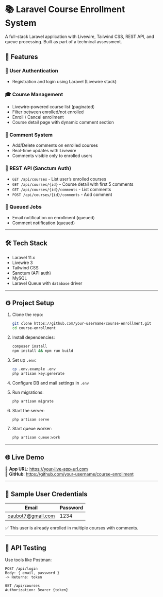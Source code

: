 # 📚 Laravel Course Enrollment System

A full-stack Laravel application with Livewire, Tailwind CSS, REST API, and queue processing. Built as part of a technical assessment.

## 🚀 Features

### 🔐 User Authentication
- Registration and login using Laravel (Livewire stack)

### 🎓 Course Management
- Livewire-powered course list (paginated)
- Filter between enrolled/not enrolled
- Enroll / Cancel enrollment
- Course detail page with dynamic comment section

### 💬 Comment System
- Add/Delete comments on enrolled courses
- Real-time updates with Livewire
- Comments visible only to enrolled users

### 🧾 REST API (Sanctum Auth)
- `GET /api/courses` - List user’s enrolled courses
- `GET /api/courses/{id}` - Course detail with first 5 comments
- `GET /api/courses/{id}/comments` - List comments
- `POST /api/courses/{id}/comments` - Add comment

### 📨 Queued Jobs
- Email notification on enrollment (queued)
- Comment notification (queued)

---

## 🛠 Tech Stack

- Laravel 11.x
- Livewire 3
- Tailwind CSS
- Sanctum (API auth)
- MySQL
- Laravel Queue with `database` driver

---

## ⚙️ Project Setup

1. Clone the repo:
    ```bash
    git clone https://github.com/your-username/course-enrollment.git
    cd course-enrollment
    ```

2. Install dependencies:
    ```bash
    composer install
    npm install && npm run build
    ```

3. Set up `.env`:
    ```bash
    cp .env.example .env
    php artisan key:generate
    ```

4. Configure DB and mail settings in `.env`

5. Run migrations:
    ```bash
    php artisan migrate
    ```

6. Start the server:
    ```bash
    php artisan serve
    ```

7. Start queue worker:
    ```bash
    php artisan queue:work
    ```

---

## 🌐 Live Demo

🔗 **App URL**: https://your-live-app-url.com  
🔗 **GitHub**: https://github.com/your-username/course-enrollment

---

## 👥 Sample User Credentials

| Email              | Password   |
|-------------------|------------|
| oaubot7@gmail.com | 1234   |

✅ This user is already enrolled in multiple courses with comments.

---

## 🧪 API Testing

Use tools like Postman:

```http
POST /api/login
Body: { email, password }
-> Returns: token

GET /api/courses
Authorization: Bearer {token}
